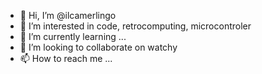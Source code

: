 - 👋 Hi, I’m @ilcamerlingo
- 👀 I’m interested in code, retrocomputing, microcontroler
- 🌱 I’m currently learning ...
- 💞️ I’m looking to collaborate on watchy
- 📫 How to reach me ...

<!---
ilcamerlingo/ilcamerlingo is a ✨ special ✨ repository because its `README.md` (this file) appears on your GitHub profile.
You can click the Preview link to take a look at your changes.
--->
